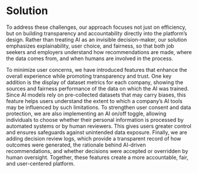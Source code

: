 # Solution

To address these challenges, our approach focuses not just on efficiency, but on building transparency and accountability directly into the platform’s design. Rather than treating AI as an invisible decision-maker, our solution emphasizes explainability, user choice, and fairness, so that both job seekers and employers understand how recommendations are made, where the data comes from, and when humans are involved in the process.


To minimize user concerns, we have introduced features that enhance the overall experience while promoting transparency and trust. One key addition is the display of dataset metrics for each company, showing the sources and fairness performance of the data on which the AI was trained. Since AI models rely on pre-collected datasets that may carry biases, this feature helps users understand the extent to which a company’s AI tools may be influenced by such limitations. To strengthen user consent and data protection, we are also implementing an AI on/off toggle, allowing individuals to choose whether their personal information is processed by automated systems or by human reviewers. This gives users greater control and ensures safeguards against unintended data exposure. Finally, we are adding decision review logs, which provide a transparent record of how outcomes were generated, the rationale behind AI-driven recommendations, and whether decisions were accepted or overridden by human oversight. Together, these features create a more accountable, fair, and user-centered platform.
